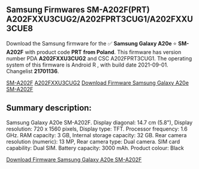 <h2>Samsung Firmwares SM-A202F(PRT) A202FXXU3CUG2/A202FPRT3CUG1/A202FXXU3CUE8</h2>
Download the Samsung firmware for the ✅ <strong>Samsung Galaxy A20e </strong> ⭐ <strong>SM-A202F</strong> with product code <strong>PRT</strong> <strong> from Poland</strong>. This firmware has version number PDA <strong>A202FXXU3CUG2</strong> and CSC A202FPRT3CUG1. The operating system of this firmware is Android R , with build date 2021-09-01. Changelist <strong>21701136</strong>.


[SM-A202F](https://samfirm.shop/samsung/model/SM-A202F)
[A202FXXU3CUG2](https://samfirm.shop/samsung/pda/A202FXXU3CUG2)
[Download Firmware Samsung Galaxy A20e SM-A202F](https://samfirm.shop/samsung/firmware/451655)
<h2>Summary description:</h2>
<p>Samsung Galaxy A20e SM-A202F. Display diagonal: 14.7 cm (5.8"), Display resolution: 720 x 1560 pixels, Display type: TFT. Processor frequency: 1.6 GHz. RAM capacity: 3 GB, Internal storage capacity: 32 GB. Rear camera resolution (numeric): 13 MP, Rear camera type: Dual camera. SIM card capability: Dual SIM. Battery capacity: 3000 mAh. Product colour: Black</p>


[Download Firmware Samsung Galaxy A20e SM-A202F](https://samfirm.shop/samsung/firmware/451655)
